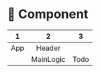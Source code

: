 # 💾 Component

| 1 | 2 | 3 |
|  :---:  |  :---:  |  :---:  |
| App | Header |  |
|  | MainLogic | Todo |

